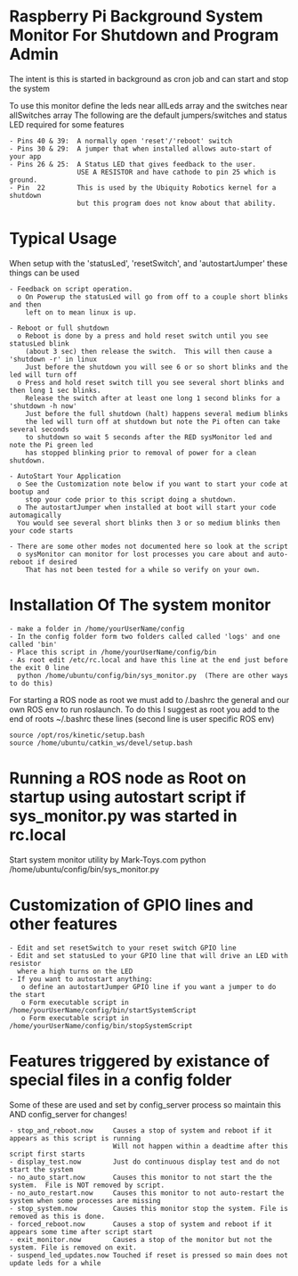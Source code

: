 # Raspberry Pi Background System Monitor For Shutdown and Program Admin

The intent is this is started in background as cron job and can start and stop the system

To use this monitor define the leds near allLeds array and the switches near allSwitches array
The following are the default jumpers/switches and status LED required for some features

    - Pins 40 & 39:  A normally open 'reset'/'reboot' switch 
    - Pins 30 & 29:  A jumper that when installed allows auto-start of your app
    - Pins 26 & 25:  A Status LED that gives feedback to the user. 
                     USE A RESISTOR and have cathode to pin 25 which is ground.
    - Pin  22        This is used by the Ubiquity Robotics kernel for a shutdown
                     but this program does not know about that ability.

# Typical Usage 
When setup with the 'statusLed', 'resetSwitch', and 'autostartJumper' these things can be used

    - Feedback on script operation.
      o On Powerup the statusLed will go from off to a couple short blinks and then
        left on to mean linux is up.
    
    - Reboot or full shutdown 
      o Reboot is done by a press and hold reset switch until you see statusLed blink
        (about 3 sec) then release the switch.  This will then cause a 'shutdown -r' in linux
        Just before the shutdown you will see 6 or so short blinks and the led will turn off
      o Press and hold reset switch till you see several short blinks and then long 1 sec blinks.
        Release the switch after at least one long 1 second blinks for a 'shutdown -h now' 
        Just before the full shutdown (halt) happens several medium blinks
        the led will turn off at shutdown but note the Pi often can take several seconds
        to shutdown so wait 5 seconds after the RED sysMonitor led and note the Pi green led
        has stopped blinking prior to removal of power for a clean shutdown.
    
    - AutoStart Your Application
      o See the Customization note below if you want to start your code at bootup and 
        stop your code prior to this script doing a shutdown.
      o The autostartJumper when installed at boot will start your code automagically
      You would see several short blinks then 3 or so medium blinks then your code starts
    
    - There are some other modes not documented here so look at the script
      o sysMonitor can monitor for lost processes you care about and auto-reboot if desired
        That has not been tested for a while so verify on your own.

# Installation Of The system monitor
    - make a folder in /home/yourUserName/config 
    - In the config folder form two folders called called 'logs' and one called 'bin'
    - Place this script in /home/yourUserName/config/bin
    - As root edit /etc/rc.local and have this line at the end just before the exit 0 line
      python /home/ubuntu/config/bin/sys_monitor.py  (There are other ways to do this)

For starting a ROS node as root we must add to /.bashrc the general and our own ROS env to run roslaunch.
To do this I suggest as root you add to the end of roots  ~/.bashrc these lines (second line is user specific ROS env)

    source /opt/ros/kinetic/setup.bash
    source /home/ubuntu/catkin_ws/devel/setup.bash

# Running a ROS node as Root on startup using autostart script if sys_monitor.py was started in rc.local
Start system monitor utility by Mark-Toys.com
python /home/ubuntu/config/bin/sys_monitor.py


# Customization of GPIO lines and other features

    - Edit and set resetSwitch to your reset switch GPIO line
    - Edit and set statusLed to your GPIO line that will drive an LED with resistor
      where a high turns on the LED
    - If you want to autostart anything:
       o define an autostartJumper GPIO line if you want a jumper to do the start
       o Form executable script in /home/yourUserName/config/bin/startSystemScript
       o Form executable script in /home/yourUserName/config/bin/stopSystemScript

# Features triggered by existance of special files in a config folder
Some of these are used and set by config_server process so maintain this AND config_server for changes!

    - stop_and_reboot.now     Causes a stop of system and reboot if it appears as this script is running
                              Will not happen within a deadtime after this script first starts
    - display_test.now        Just do continuous display test and do not start the system
    - no_auto_start.now       Causes this monitor to not start the the system.  File is NOT removed by script.
    - no_auto_restart.now     Causes this monitor to not auto-restart the system when some processes are missing
    - stop_system.now         Causes this monitor stop the system. File is removed as this is done.
    - forced_reboot.now       Causes a stop of system and reboot if it appears some time after script start
    - exit_monitor.now        Causes a stop of the monitor but not the system. File is removed on exit. 
    - suspend_led_updates.now Touched if reset is pressed so main does not update leds for a while

